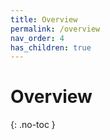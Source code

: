 ```yaml
---
title: Overview
permalink: /overview
nav_order: 4
has_children: true
---
```


# Overview
{: .no-toc }

